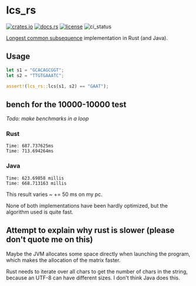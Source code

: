 # lcs_rs

[![crates.io](https://img.shields.io/crates/v/lcs_rs?style=flat-square&logo=rust)](https://crates.io/crates/lcs_rs)
[![docs.rs](https://img.shields.io/badge/docs.rs-lcs_rs-blue?style=flat-square&logo=docs.rs)](https://docs.rs/lcs_rs)
[![license](https://img.shields.io/badge/license-MIT-blue?style=flat-square)](#license)
![ci_status](https://github.com/wiiznokes/lcs_rs/actions/workflows/test.yml/badge.svg)

[Longest common subsequence](https://en.wikipedia.org/wiki/Longest_common_subsequence) implementation in Rust (and Java).

## Usage

```rust
let s1 = "GCACAGCGGT";
let s2 = "TTGTGAAATC";

assert!(lcs_rs::lcs(s1, s2) == "GAAT");
```

## bench for the 10000-10000 test

_Todo: make benchmarks in a loop_

### Rust

```
Time: 687.737625ms
Time: 713.694264ms
```

### Java

```
Time: 623.69858 millis
Time: 668.713163 millis
```

This result varies ~ += 50 ms on my pc.

None of both implementations have been hardly optimized, but the algorithm used is quite fast.

## Attempt to explain why rust is slower (please don't quote me on this)

Maybe the JVM allocates some space directly when launching the program, which makes the allocation of the matrix faster.

Rust needs to iterate over all chars to get the number of chars in the string, because an UTF-8 can have different sizes. I don't think Java does this.
